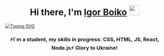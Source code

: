 <h1 align="center">Hi there, I'm <a href="https://www.linkedin.com/in/igor-boiko/?locale=en_US" target="_blank">Igor Boiko</a> 
<img src="https://github.com/blackcater/blackcater/raw/main/images/Hi.gif" height="32"/></h1>
<a href="https://git.io/typing-svg" align="center"><img src="https://readme-typing-svg.herokuapp.com?font=Fira+Code&pause=1000&width=435&lines=I%60m++your+future+full+stack+developer" alt="Typing SVG" /></a>
<h3 align="center">⚡I`m a student, my skills in progress: CSS, HTML, JS, React, Node.js⚡ Glory to Ukraine!</h3>
<!--
**BoikoIgor/BoikoIgor** is a ✨ _special_ ✨ repository because its `README.md` (this file) appears on your GitHub profile.

Here are some ideas to get you started:

- 🔭 I’m currently working on ...
- 🌱 I’m currently learning ...
- 👯 I’m looking to collaborate on ...
- 🤔 I’m looking for help with ...
- 💬 Ask me about ...
- 📫 How to reach me: ...
- 😄 Pronouns: ...
- ⚡ Fun fact: ...
-->
